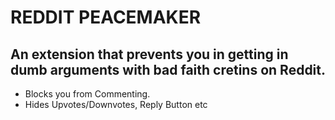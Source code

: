 # REDDIT PEACEMAKER

## An extension that prevents you in getting in dumb arguments with bad faith cretins on Reddit.

- Blocks you from Commenting.
- Hides Upvotes/Downvotes, Reply Button etc